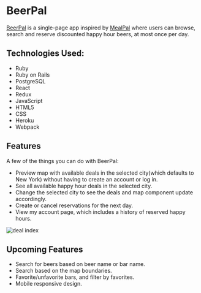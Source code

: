 # BeerPal
[BeerPal](https://beer-pal.herokuapp.com/#/) is a single-page app inspired by [MealPal](https://mealpal.com/) where users can browse, search and reserve discounted happy hour beers, at most once per day.

 ## Technologies Used:
* Ruby
* Ruby on Rails
* PostgreSQL
* React
* Redux
* JavaScript
* HTML5
* CSS
* Heroku
* Webpack

 ## Features

 A few of the things you can do with BeerPal:

 * Preview map with available deals in the selected city(which defaults to New York) without having to create an account or log in.
* See all available happy hour deals in the selected city.
* Change the selected city to see the deals and map component update accordingly.
* Create or cancel reservations for the next day.
* View my account page, which includes a history of reserved happy hours.

 ![deal index]('https://github.com/swalloga/BeerPal/blob/master/app/assets/images/deal-index.png')

 ## Upcoming Features
* Search for beers based on beer name or bar name.
* Search based on the map boundaries.
* Favorite/unfavorite bars, and filter by favorites.
* Mobile responsive design.
